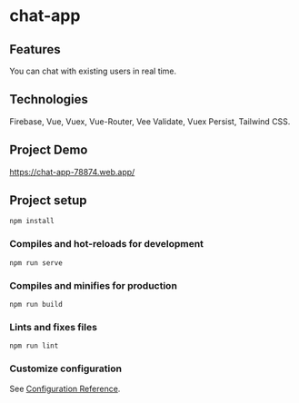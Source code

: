 # chat-app

## Features
You can chat with existing users in real time.

## Technologies
Firebase, Vue, Vuex, Vue-Router, Vee Validate, Vuex Persist, Tailwind CSS.

## Project Demo
https://chat-app-78874.web.app/

## Project setup
```
npm install
```

### Compiles and hot-reloads for development
```
npm run serve
```

### Compiles and minifies for production
```
npm run build
```

### Lints and fixes files
```
npm run lint
```

### Customize configuration
See [Configuration Reference](https://cli.vuejs.org/config/).
